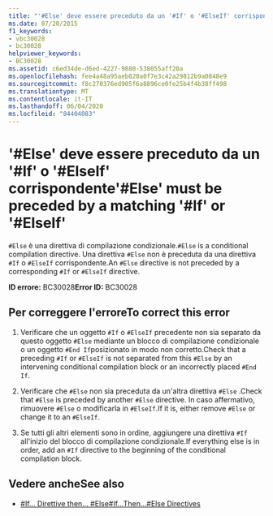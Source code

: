 ```yaml
---
title: "'#Else' deve essere preceduto da un '#If' o '#ElseIf' corrispondente"
ms.date: 07/20/2015
f1_keywords:
- vbc30028
- bc30028
helpviewer_keywords:
- BC30028
ms.assetid: c6ed34de-d6ed-4227-9880-538055aff20a
ms.openlocfilehash: fee4a48a95aeb020a0f7e3c42a29812b9a0848e9
ms.sourcegitcommit: f8c270376ed905f6a8896ce0fe25b4f4b38ff498
ms.translationtype: MT
ms.contentlocale: it-IT
ms.lasthandoff: 06/04/2020
ms.locfileid: "84404083"
---
```

# <a name="else-must-be-preceded-by-a-matching-if-or-elseif"></a><span data-ttu-id="fbca5-102">'#Else' deve essere preceduto da un '#If' o '#ElseIf' corrispondente</span><span class="sxs-lookup"><span data-stu-id="fbca5-102">'#Else' must be preceded by a matching '#If' or '#ElseIf'</span></span>
<span data-ttu-id="fbca5-103">`#Else` è una direttiva di compilazione condizionale.</span><span class="sxs-lookup"><span data-stu-id="fbca5-103">`#Else` is a conditional compilation directive.</span></span> <span data-ttu-id="fbca5-104">Una direttiva `#Else` non è preceduta da una direttiva `#If` o `#ElseIf` corrispondente.</span><span class="sxs-lookup"><span data-stu-id="fbca5-104">An `#Else` directive is not preceded by a corresponding `#If` or `#ElseIf` directive.</span></span>  
  
 <span data-ttu-id="fbca5-105">**ID errore:** BC30028</span><span class="sxs-lookup"><span data-stu-id="fbca5-105">**Error ID:** BC30028</span></span>  
  
## <a name="to-correct-this-error"></a><span data-ttu-id="fbca5-106">Per correggere l'errore</span><span class="sxs-lookup"><span data-stu-id="fbca5-106">To correct this error</span></span>  
  
1. <span data-ttu-id="fbca5-107">Verificare che un oggetto `#If` o `#ElseIf` precedente non sia separato da questo oggetto `#Else` mediante un blocco di compilazione condizionale o un oggetto `#End If`posizionato in modo non corretto.</span><span class="sxs-lookup"><span data-stu-id="fbca5-107">Check that a preceding `#If` or `#ElseIf` is not separated from this `#Else` by an intervening conditional compilation block or an incorrectly placed `#End If`.</span></span>  
  
2. <span data-ttu-id="fbca5-108">Verificare che `#Else` non sia preceduta da un'altra direttiva `#Else` .</span><span class="sxs-lookup"><span data-stu-id="fbca5-108">Check that `#Else` is preceded by another `#Else` directive.</span></span> <span data-ttu-id="fbca5-109">In caso affermativo, rimuovere `#Else` o modificarla in `#ElseIf`.</span><span class="sxs-lookup"><span data-stu-id="fbca5-109">If it is, either remove `#Else` or change it to an `#ElseIf`.</span></span>  
  
3. <span data-ttu-id="fbca5-110">Se tutti gli altri elementi sono in ordine, aggiungere una direttiva `#If` all'inizio del blocco di compilazione condizionale.</span><span class="sxs-lookup"><span data-stu-id="fbca5-110">If everything else is in order, add an `#If` directive to the beginning of the conditional compilation block.</span></span>  
  
## <a name="see-also"></a><span data-ttu-id="fbca5-111">Vedere anche</span><span class="sxs-lookup"><span data-stu-id="fbca5-111">See also</span></span>

- [<span data-ttu-id="fbca5-112">#If... Direttive then... #Else</span><span class="sxs-lookup"><span data-stu-id="fbca5-112">#If...Then...#Else Directives</span></span>](../language-reference/directives/if-then-else-directives.md)
